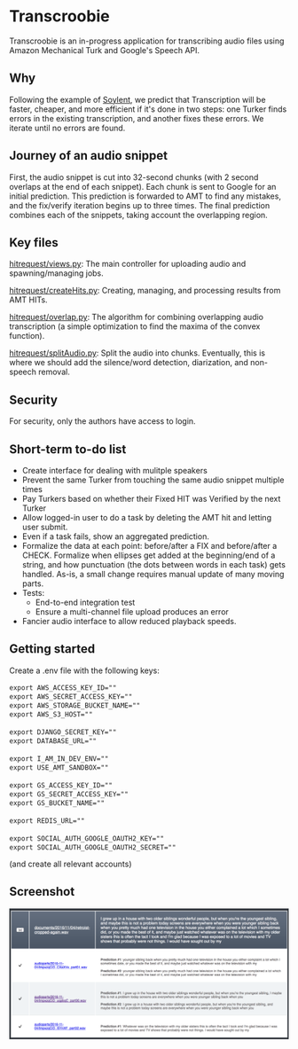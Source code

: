 # Transcroobie
Transcroobie is an in-progress application for transcribing audio files using Amazon Mechanical Turk and Google's Speech API.

## Why
Following the example of [Soylent](http://projects.csail.mit.edu/soylent/), we predict that Transcription will be faster, cheaper, and more efficient if it's done in two steps: one Turker finds errors in the existing transcription, and another fixes these errors. We iterate until no errors are found.

## Journey of an audio snippet
First, the audio snippet is cut into 32-second chunks (with 2 second overlaps at the end of each snippet).
Each chunk is sent to Google for an initial prediction.
This prediction is forwarded to AMT to find any mistakes, and the fix/verify iteration begins up to three times.
The final prediction combines each of the snippets, taking account the overlapping region.

## Key files
[hitrequest/views.py](hitrequest/views.py): The main controller for uploading audio and spawning/managing jobs.

[hitrequest/createHits.py](hitrequest/creatHits.py): Creating, managing, and processing results from AMT HITs.

[hitrequest/overlap.py](hitrequest/overlap.py): The algorithm for combining overlapping audio transcription (a simple optimization to find the maxima of the convex function).

[hitrequest/splitAudio.py](hitrequest/splitAudio.py): Split the audio into chunks. Eventually, this is where we should add the silence/word detection, diarization, and non-speech removal.

## Security
For security, only the authors have access to login.

## Short-term to-do list
- Create interface for dealing with mulitple speakers
- Prevent the same Turker from touching the same audio snippet multiple times
- Pay Turkers based on whether their Fixed HIT was Verified by the next Turker
- Allow logged-in user to do a task by deleting the AMT hit and letting user submit.
- Even if a task fails, show an aggregated prediction.
- Formalize the data at each point: before/after a FIX and before/after a CHECK. Formalize when ellipses get added at the beginning/end of a string, and how punctuation (the dots between words in each task) gets handled. As-is, a small change requires manual update of many moving parts.
- Tests:
  - End-to-end integration test
  - Ensure a multi-channel file upload produces an error
- Fancier audio interface to allow reduced playback speeds.

## Getting started
Create a .env file with the following keys:
```
export AWS_ACCESS_KEY_ID=""
export AWS_SECRET_ACCESS_KEY=""
export AWS_STORAGE_BUCKET_NAME=""
export AWS_S3_HOST=""

export DJANGO_SECRET_KEY=""
export DATABASE_URL=""

export I_AM_IN_DEV_ENV=""
export USE_AMT_SANDBOX=""

export GS_ACCESS_KEY_ID=""
export GS_SECRET_ACCESS_KEY=""
export GS_BUCKET_NAME=""

export REDIS_URL=""

export SOCIAL_AUTH_GOOGLE_OAUTH2_KEY=""
export SOCIAL_AUTH_GOOGLE_OAUTH2_SECRET=""
```
(and create all relevant accounts)

## Screenshot
![A view of one audio file](docs/transcription.png)
